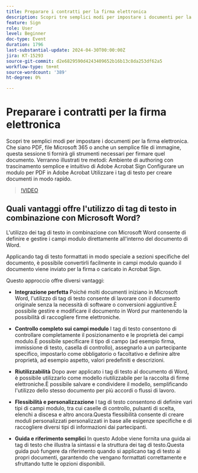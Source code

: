 ```yaml
---
title: Preparare i contratti per la firma elettronica
description: Scopri tre semplici modi per impostare i documenti per la firma elettronica.
feature: Sign
role: User
level: Beginner
doc-type: Event
duration: 1796
last-substantial-update: 2024-04-30T00:00:00Z
jira: KT-15293
source-git-commit: d2e6829590d4243409652b16b13c8da253df62a5
workflow-type: tm+mt
source-wordcount: '389'
ht-degree: 0%

---
```



# Preparare i contratti per la firma elettronica

Scopri tre semplici modi per impostare i documenti per la firma elettronica. Che siano PDF, file Microsoft 365 o anche un semplice file di immagine, questa sessione ti fornirà gli strumenti necessari per firmare quel documento. Verranno illustrati tre metodi: Ambiente di authoring con trascinamento semplice e intuitivo di Adobe Acrobat Sign Configurare un modulo per PDF in Adobe Acrobat Utilizzare i tag di testo per creare documenti in modo rapido.

>[!VIDEO](https://video.tv.adobe.com/v/3428184/?learn=on)

## Quali vantaggi offre l&#39;utilizzo di tag di testo in combinazione con Microsoft Word?

L&#39;utilizzo dei tag di testo in combinazione con Microsoft Word consente di definire e gestire i campi modulo direttamente all&#39;interno del documento di Word.

Applicando tag di testo formattati in modo speciale a sezioni specifiche del documento, è possibile convertirli facilmente in campi modulo quando il documento viene inviato per la firma o caricato in Acrobat Sign.

Questo approccio offre diversi vantaggi:

* **Integrazione perfetta** Poiché molti documenti iniziano in Microsoft Word, l&#39;utilizzo di tag di testo consente di lavorare con il documento originale senza la necessità di software o conversioni aggiuntive.È possibile gestire e modificare il documento in Word pur mantenendo la possibilità di raccogliere firme elettroniche.

* **Controllo completo sui campi modulo** I tag di testo consentono di controllare completamente il posizionamento e le proprietà dei campi modulo.È possibile specificare il tipo di campo (ad esempio firma, immissione di testo, casella di controllo), assegnarlo a un partecipante specifico, impostarlo come obbligatorio o facoltativo e definire altre proprietà, ad esempio aspetto, valori predefiniti e descrizioni.

* **Riutilizzabilità** Dopo aver applicato i tag di testo al documento di Word, è possibile utilizzarlo come modello riutilizzabile per la raccolta di firme elettroniche.È possibile salvare e condividere il modello, semplificando l&#39;utilizzo dello stesso documento per più accordi o flussi di lavoro.

* **Flessibilità e personalizzazione** I tag di testo consentono di definire vari tipi di campi modulo, tra cui caselle di controllo, pulsanti di scelta, elenchi a discesa e altro ancora.Questa flessibilità consente di creare moduli personalizzati personalizzati in base alle esigenze specifiche e di raccogliere diversi tipi di informazioni dai partecipanti.

* **Guida e riferimento semplici** In questo Adobe viene fornita una guida ai tag di testo che illustra la sintassi e la struttura dei tag di testo.Questa guida può fungere da riferimento quando si applicano tag di testo ai propri documenti, garantendo che vengano formattati correttamente e sfruttando tutte le opzioni disponibili.